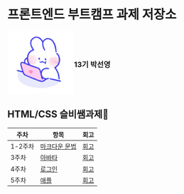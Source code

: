 # 프론트엔드 부트캠프 과제 저장소

<div style="display:flex; align-items:center;">
  <img src="./src/assets/images/c-6.gif" alt="" width=150 />
  <h3>
  13기 박선영
  </h3>
</div>

## HTML/CSS 슬비쌤과제💜

| 주차    | 항목                                  | 회고                             |
| ------- | ------------------------------------- | -------------------------------- |
| 1-2주차 | [마크다운 문법](./src/md/markdown.md) | [회고](./src/md/retrospect.md)   |
| 3주차   | [아바타](./src/avatars/)              | [회고](./src/avatars/avatars.md) |
| 4주차   | [로그인](./src/login)                 | [회고](./src/login/login.md)     |
| 5주차   | [애플](./src/apple)                   | [회고](./src/apple/apple.md)     |
